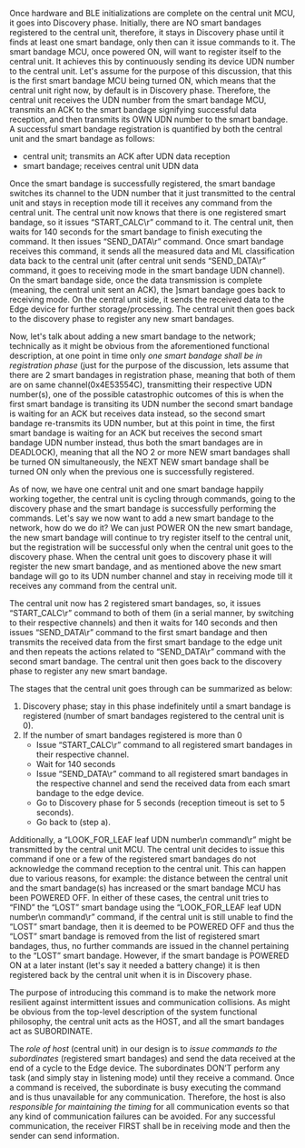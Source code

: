 Once hardware and BLE initializations are complete on the central unit MCU, it goes into Discovery phase. Initially, there are NO smart bandages registered to the central unit, therefore, it stays in Discovery phase until it finds at least one smart bandage, only then can it issue commands to it.
The smart bandage MCU, once powered ON, will want to register itself to the central unit. It achieves this by continuously sending its device UDN number to the central unit. Let's assume for the purpose of this discussion, that this is the first smart bandage MCU being turned ON, which means that the central unit right now, by default is in Discovery phase. Therefore, the central unit receives the UDN number from the smart bandage MCU, transmits an ACK to the smart bandage signifying successful data reception, and then transmits its OWN UDN number to the smart bandage. A successful smart bandage registration is quantified by both the central unit and the smart bandage as follows:

-	central unit; transmits an ACK after UDN data reception
-	smart bandage; receives central unit UDN data

Once the smart bandage is successfully registered, the smart bandage switches its channel to the UDN number that it just transmitted to the central unit and stays in reception mode till it receives any command from the central unit. The central unit now knows that there is one registered smart bandage, so it issues “START_CALC\r” command to it. The central unit, then waits for 140 seconds for the smart bandage to finish executing the command. It then issues “SEND_DATA\r” command. Once smart bandage receives this command, it sends all the measured data and ML classification data back to the central unit (after central unit sends “SEND_DATA\r” command, it goes to receiving mode in the smart bandage UDN channel). On the smart bandage side, once the data transmission is complete (meaning, the central unit sent an ACK), the ]smart bandage goes back to receiving mode. On the central unit side, it sends the received data to the Edge device for further storage/processing. The central unit then goes back to the discovery phase to register any new smart bandages.

Now, let's talk about adding a new smart bandage to the network; technically as it might be obvious from the aforementioned functional description, at one point in time only _one smart bandage shall be in registration phase_  (just for the purpose of the discussion, lets assume that there are 2 smart bandages in registration phase, meaning that both of them are on same channel(0x4E53554C), transmitting their respective UDN number(s), one of the possible catastrophic outcomes of this is when the first smart bandage is transiting its UDN number the second smart bandage is waiting for an ACK but receives data instead, so the second smart bandage re-transmits its UDN number, but at this point in time, the first smart bandage is waiting for an ACK but receives the second smart bandage UDN number instead, thus both the smart bandages are in DEADLOCK), meaning that all the NO 2 or more NEW smart bandages shall be turned ON simultaneously, the NEXT NEW smart bandage shall be turned ON only when the previous one is successfully registered.

As of now, we have one central unit and one smart bandage happily working together, the central unit is cycling through commands, going to the discovery phase and the smart bandage is successfully performing the commands. Let's say we now want to add a new smart bandage to the network, how do we do it? We can just POWER ON the new smart bandage, the new smart bandage will continue to try register itself to the central unit, but the registration will be successful only when the central unit goes to the discovery phase. When the central unit goes to discovery phase it will register the new smart bandage, and as mentioned above the new smart bandage will go to its UDN number channel and stay in receiving mode till it receives any command from the central unit.

The central unit now has 2 registered smart bandages, so, it issues “START_CALC\r” command to both of them (in a serial manner, by switching to their respective channels) and then it waits for 140 seconds and then issues “SEND_DATA\r” command to the first smart bandage and then transmits the received data from the first smart bandage to the edge unit and then repeats the actions related to “SEND_DATA\r” command with the second smart bandage. The central unit then goes back to the discovery phase to register any new smart bandage.

The stages that the central unit goes through can be summarized as below:
1)	Discovery phase; stay in this phase indefinitely until a smart bandage is registered (number of smart bandages registered to the central unit is 0).
2)	If the number of smart bandages registered is more than 0 
    -  Issue “START_CALC\r” command to all registered smart bandages in their respective channel.
    -  Wait for 140 seconds
    -  Issue “SEND_DATA\r” command to all registered smart bandages in the respective channel and send the received data from each smart bandage to the edge device.
    -  Go to Discovery phase for 5 seconds (reception timeout is set to 5 seconds).
    -  Go back to (step a).

Additionally, a “LOOK_FOR_LEAF leaf UDN number\n command\r” might be transmitted by the central unit MCU. The central unit decides to issue this command if one or a few of the registered smart bandages do not acknowledge the command reception to the central unit. This can happen due to various reasons, for example: the distance between the central unit and the smart bandage(s) has increased or the smart bandage MCU has been POWERED OFF. In either of these cases, the central unit tries to “FIND” the “LOST” smart bandage using the “LOOK_FOR_LEAF leaf UDN number\n command\r” command, if the central unit is still unable to find the “LOST” smart bandage, then it is deemed to be POWERED OFF and thus the “LOST” smart bandage is removed from the list of registered smart bandages, thus, no further commands are issued in the channel pertaining to the “LOST” smart bandage. However, if the smart bandage is POWERED ON at a later instant (let's say it needed a battery change) it is then registered back by the central unit when it is in Discovery phase.

The purpose of introducing this command is to make the network more resilient against intermittent issues and communication collisions. As might be obvious from the top-level description of the system functional philosophy, the central unit acts as the HOST, and all the smart bandages act as SUBORDINATE.

The _role of host_ (central unit) in our design is to _issue commands to the subordinates_ (registered smart bandages) and send the data received at the end of a cycle to the Edge device. The subordinates DON’T perform any task (and simply stay in listening mode) until they receive a command. Once a command is received, the subordinate is busy executing the command and is thus unavailable for any communication. Therefore, the host is also _responsible for maintaining the timing_ for all communication events so that any kind of communication failures can be avoided. For any successful communication, the receiver FIRST shall be in receiving mode and then the sender can send information.

